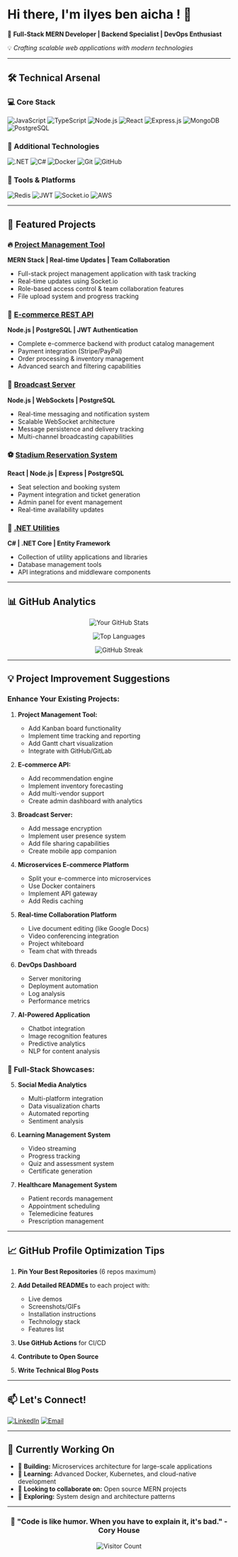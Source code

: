 # Hi there, I'm ilyes ben aicha ! 👋

🚀 **Full-Stack MERN Developer | Backend Specialist | DevOps Enthusiast**

💡 *Crafting scalable web applications with modern technologies*

---

## 🛠️ Technical Arsenal

### 💻 Core Stack
![JavaScript](https://img.shields.io/badge/-JavaScript-F7DF1E?style=for-the-badge&logo=javascript&logoColor=black)
![TypeScript](https://img.shields.io/badge/-TypeScript-3178C6?style=for-the-badge&logo=typescript&logoColor=white)
![Node.js](https://img.shields.io/badge/-Node.js-339933?style=for-the-badge&logo=node.js&logoColor=white)
![React](https://img.shields.io/badge/-React-61DAFB?style=for-the-badge&logo=react&logoColor=black)
![Express.js](https://img.shields.io/badge/-Express.js-000000?style=for-the-badge&logo=express&logoColor=white)
![MongoDB](https://img.shields.io/badge/-MongoDB-47A248?style=for-the-badge&logo=mongodb&logoColor=white)
![PostgreSQL](https://img.shields.io/badge/-PostgreSQL-336791?style=for-the-badge&logo=postgresql&logoColor=white)

### 🎯 Additional Technologies
![.NET](https://img.shields.io/badge/-.NET-512BD4?style=for-the-badge&logo=dotnet&logoColor=white)
![C#](https://img.shields.io/badge/-C%23-239120?style=for-the-badge&logo=c-sharp&logoColor=white)
![Docker](https://img.shields.io/badge/-Docker-2496ED?style=for-the-badge&logo=docker&logoColor=white)
![Git](https://img.shields.io/badge/-Git-F05032?style=for-the-badge&logo=git&logoColor=white)
![GitHub](https://img.shields.io/badge/-GitHub-181717?style=for-the-badge&logo=github&logoColor=white)

### 🔧 Tools & Platforms
![Redis](https://img.shields.io/badge/-Redis-DC382D?style=for-the-badge&logo=redis&logoColor=white)
![JWT](https://img.shields.io/badge/-JWT-000000?style=for-the-badge&logo=json-web-tokens&logoColor=white)
![Socket.io](https://img.shields.io/badge/-Socket.io-010101?style=for-the-badge&logo=socket.io&logoColor=white)
![AWS](https://img.shields.io/badge/-AWS-232F3E?style=for-the-badge&logo=amazon-aws&logoColor=white)

---

## 🚀 Featured Projects

### 🔥 [Project Management Tool](https://github.com/ilyesbenaicha/project-management-tool)
**MERN Stack | Real-time Updates | Team Collaboration**
- Full-stack project management application with task tracking
- Real-time updates using Socket.io
- Role-based access control & team collaboration features
- File upload system and progress tracking

### 🛒 [E-commerce REST API](https://github.com/ilyesbenaicha/ecommerce-api)
**Node.js | PostgreSQL | JWT Authentication**
- Complete e-commerce backend with product catalog management
- Payment integration (Stripe/PayPal)
- Order processing & inventory management
- Advanced search and filtering capabilities

### 📡 [Broadcast Server](https://github.com/ilyesbenaicha/broadcast-server)
**Node.js | WebSockets | PostgreSQL**
- Real-time messaging and notification system
- Scalable WebSocket architecture
- Message persistence and delivery tracking
- Multi-channel broadcasting capabilities

### ⚽ [Stadium Reservation System](https://github.com/ilyesbenaicha/stadium-booking)
**React | Node.js | Express | PostgreSQL**
- Seat selection and booking system
- Payment integration and ticket generation
- Admin panel for event management
- Real-time availability updates

### 🔧 [.NET Utilities](https://github.com/ilyesbenaicha/dotnet-utilities)
**C# | .NET Core | Entity Framework**
- Collection of utility applications and libraries
- Database management tools
- API integrations and middleware components

---

## 📊 GitHub Analytics

<div align="center">

![Your GitHub Stats](https://github-readme-stats.vercel.app/api?username=ilyesbenaicha&show_icons=true&hide_border=true&theme=radical&hide=prs&count_private=true)

![Top Languages](https://github-readme-stats.vercel.app/api/top-langs/?username=ilyesbenaicha&layout=compact&theme=radical&hide_border=true)

![GitHub Streak](https://github-readme-streak-stats.herokuapp.com/?user=ilyesbenaicha&theme=radical&hide_border=true)

</div>

---

## 💡 Project Improvement Suggestions

### Enhance Your Existing Projects:

1. **Project Management Tool:**
   - Add Kanban board functionality
   - Implement time tracking and reporting
   - Add Gantt chart visualization
   - Integrate with GitHub/GitLab

2. **E-commerce API:**
   - Add recommendation engine
   - Implement inventory forecasting
   - Add multi-vendor support
   - Create admin dashboard with analytics

3. **Broadcast Server:**
   - Add message encryption
   - Implement user presence system
   - Add file sharing capabilities
   - Create mobile app companion

1. **Microservices E-commerce Platform**
   - Split your e-commerce into microservices
   - Use Docker containers
   - Implement API gateway
   - Add Redis caching

2. **Real-time Collaboration Platform**
   - Live document editing (like Google Docs)
   - Video conferencing integration
   - Project whiteboard
   - Team chat with threads

3. **DevOps Dashboard**
   - Server monitoring
   - Deployment automation
   - Log analysis
   - Performance metrics

4. **AI-Powered Application**
   - Chatbot integration
   - Image recognition features
   - Predictive analytics
   - NLP for content analysis

### 🚀 Full-Stack Showcases:

5. **Social Media Analytics**
   - Multi-platform integration
   - Data visualization charts
   - Automated reporting
   - Sentiment analysis

6. **Learning Management System**
   - Video streaming
   - Progress tracking
   - Quiz and assessment system
   - Certificate generation

7. **Healthcare Management System**
   - Patient records management
   - Appointment scheduling
   - Telemedicine features
   - Prescription management

---

## 📈 GitHub Profile Optimization Tips

1. **Pin Your Best Repositories** (6 repos maximum)
2. **Add Detailed READMEs** to each project with:
   - Live demos
   - Screenshots/GIFs
   - Installation instructions
   - Technology stack
   - Features list

3. **Use GitHub Actions** for CI/CD
4. **Contribute to Open Source**
5. **Write Technical Blog Posts**

---

## 📫 Let's Connect!

[![LinkedIn](https://img.shields.io/badge/-LinkedIn-0077B5?style=for-the-badge&logo=linkedin&logoColor=white)](https://linkedin.com/in/ilyesbenaicha)
[![Email](https://img.shields.io/badge/-Email-D14836?style=for-the-badge&logo=gmail&logoColor=white)](mailto:ilyesbenaicha09@gmail.com)


---

## 💼 Currently Working On

- 🔭 **Building:** Microservices architecture for large-scale applications
- 🌱 **Learning:** Advanced Docker, Kubernetes, and cloud-native development
- 👯 **Looking to collaborate on:** Open source MERN projects
- 🤔 **Exploring:** System design and architecture patterns

---

<div align="center">

### 🎯 "Code is like humor. When you have to explain it, it's bad." - Cory House

![Visitor Count](https://komarev.com/ghpvc/?username=ilyesbenaicha&color=blueviolet&style=for-the-badge)

</div>
